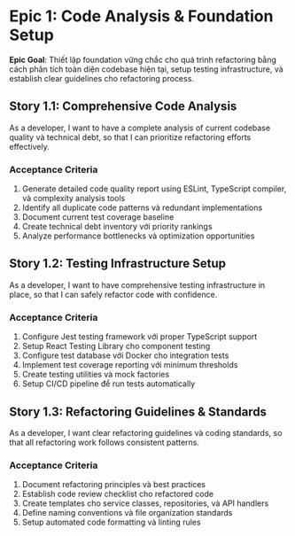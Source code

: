 # Epic 1: Code Analysis & Foundation Setup

**Epic Goal**: Thiết lập foundation vững chắc cho quá trình refactoring bằng cách phân tích toàn diện codebase hiện tại, setup testing infrastructure, và establish clear guidelines cho refactoring process.

## Story 1.1: Comprehensive Code Analysis

As a developer,
I want to have a complete analysis of current codebase quality và technical debt,
so that I can prioritize refactoring efforts effectively.

### Acceptance Criteria

1. Generate detailed code quality report using ESLint, TypeScript compiler, và complexity analysis tools
2. Identify all duplicate code patterns và redundant implementations
3. Document current test coverage baseline
4. Create technical debt inventory với priority rankings
5. Analyze performance bottlenecks và optimization opportunities

## Story 1.2: Testing Infrastructure Setup

As a developer,
I want to have comprehensive testing infrastructure in place,
so that I can safely refactor code with confidence.

### Acceptance Criteria

1. Configure Jest testing framework với proper TypeScript support
2. Setup React Testing Library cho component testing
3. Configure test database với Docker cho integration tests
4. Implement test coverage reporting với minimum thresholds
5. Create testing utilities và mock factories
6. Setup CI/CD pipeline để run tests automatically

## Story 1.3: Refactoring Guidelines & Standards

As a developer,
I want clear refactoring guidelines và coding standards,
so that all refactoring work follows consistent patterns.

### Acceptance Criteria

1. Document refactoring principles và best practices
2. Establish code review checklist cho refactored code
3. Create templates cho service classes, repositories, và API handlers
4. Define naming conventions và file organization standards
5. Setup automated code formatting và linting rules
